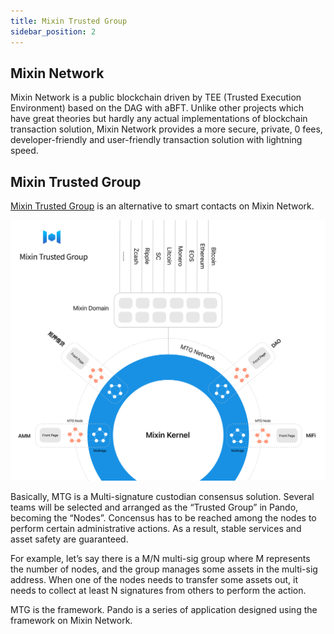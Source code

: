 ```yaml
---
title: Mixin Trusted Group
sidebar_position: 2
---
```


## Mixin Network

Mixin Network is a public blockchain driven by TEE (Trusted Execution Environment) based on the DAG with aBFT. Unlike other projects which have great theories but hardly any actual implementations of blockchain transaction solution, Mixin Network provides a more secure, private, 0 fees, developer-friendly and user-friendly transaction solution with lightning speed.

## Mixin Trusted Group

[Mixin Trusted Group](https://developers.mixin.one/document/mainnet/mtg) is an alternative to smart contacts on Mixin Network.

![](./assets/overview-architecture.svg)

Basically, MTG is a Multi-signature custodian consensus solution. Several teams will be selected and arranged as the “Trusted Group” in Pando, becoming the “Nodes”. Concensus has to be reached among the nodes to perform certain administrative actions. As a result, stable services and asset safety are guaranteed.

For example, let’s say there is a M/N multi-sig group where M represents the number of nodes, and the group manages some assets in the multi-sig address. When one of the nodes needs to transfer some assets out, it needs to collect at least N signatures from others to perform the action.

MTG is the framework. Pando is a series of application designed using the framework on Mixin Network.

